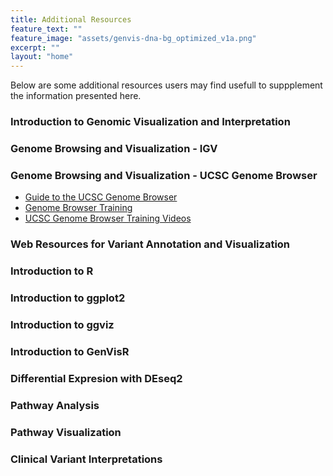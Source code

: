 ```yaml
---
title: Additional Resources
feature_text: ""
feature_image: "assets/genvis-dna-bg_optimized_v1a.png"
excerpt: ""
layout: "home"
---
```


Below are some additional resources users may find usefull to suppplement the information presented here.

### Introduction to Genomic Visualization and Interpretation

### Genome Browsing and Visualization - IGV

### Genome Browsing and Visualization - UCSC Genome Browser
* [Guide to the UCSC Genome Browser](https://www.nature.com/scitable/ebooks/guide-to-the-ucsc-genome-browser-16569863)
* [Genome Browser Training](https://genome.ucsc.edu/training/index.html)
* [UCSC Genome Browser Training Videos](https://genome.ucsc.edu/training/vids/)

### Web Resources for Variant Annotation and Visualization

### Introduction to R

### Introduction to ggplot2

### Introduction to ggviz

### Introduction to GenVisR

### Differential Expresion with DEseq2

### Pathway Analysis

### Pathway Visualization

### Clinical Variant Interpretations
